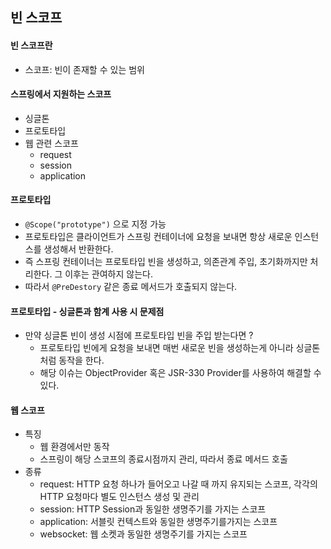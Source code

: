 ## 빈 스코프
#### 빈 스코프란 
- 스코프: 빈이 존재할 수 있는 범위

#### 스프링에서 지원하는 스코프
- 싱글톤
- 프로토타입
- 웹 관련 스코프
    - request
    - session
    - application
    

#### 프로토타입
- `@Scope("prototype")` 으로 지정 가능
- 프로토타입은 클라이언트가 스프링 컨테이너에 요청을 보내면 항상 새로운 인스턴스를 생성해서 반환한다.
- 즉 스프링 컨테이너는 프로토타입 빈을 생성하고, 의존관계 주입, 초기화까지만 처리한다. 그 이후는 관여하지 않는다.
- 따라서 `@PreDestory` 같은 종료 메서드가 호출되지 않는다.

#### 프로토타입 - 싱글톤과 함계 사용 시 문제점
- 만약 싱글톤 빈이 생성 시점에 프로토타입 빈을 주입 받는다면 ?
    - 프로토타입 빈에게 요청을 보내면 매번 새로운 빈을 생성하는게 아니라 싱글톤 처럼 동작을 한다.
    - 해당 이슈는 ObjectProvider 혹은 JSR-330 Provider를 사용하여 해결할 수 있다. 

#### 웹 스코프 
- 특징
    - 웹 환경에서만 동작
    - 스프링이 해당 스코프의 종료시점까지 관리, 따라서 종료 메서드 호출
- 종류
    - request: HTTP 요청 하나가 들어오고 나갈 때 까지 유지되는 스코프, 각각의 HTTP 요청마다 별도 인스턴스 생성 및 관리 
    - session: HTTP Session과 동일한 생명주기를 가지는 스코프
    - application: 서블릿 컨텍스트와 동일한 생명주기를가지는 스코프 
    - websocket: 웹 소켓과 동일한 생명주기를 가지는 스코프 
